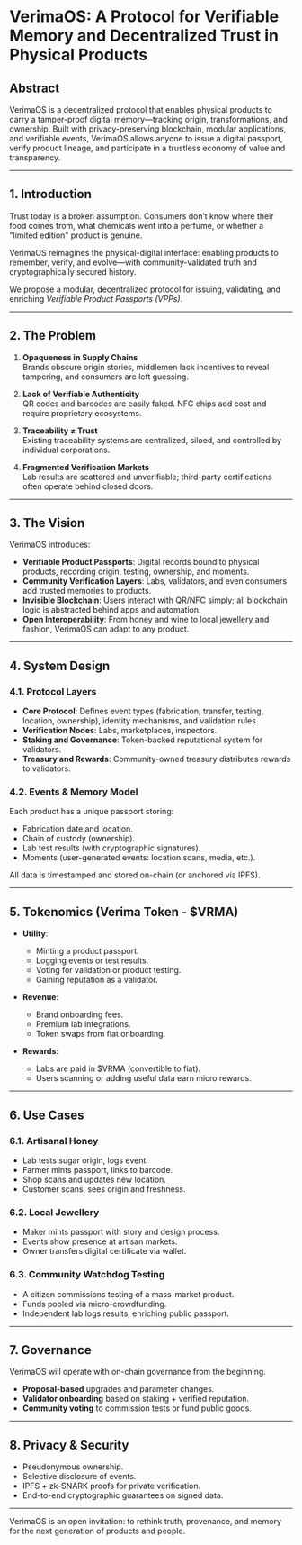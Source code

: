 
# VerimaOS: A Protocol for Verifiable Memory and Decentralized Trust in Physical Products

## Abstract

VerimaOS is a decentralized protocol that enables physical products to carry a tamper-proof digital memory—tracking origin, transformations, and ownership. Built with privacy-preserving blockchain, modular applications, and verifiable events, VerimaOS allows anyone to issue a digital passport, verify product lineage, and participate in a trustless economy of value and transparency.

---

## 1. Introduction

Trust today is a broken assumption. Consumers don’t know where their food comes from, what chemicals went into a perfume, or whether a "limited edition" product is genuine.

VerimaOS reimagines the physical-digital interface: enabling products to remember, verify, and evolve—with community-validated truth and cryptographically secured history.

We propose a modular, decentralized protocol for issuing, validating, and enriching *Verifiable Product Passports (VPPs)*.

---

## 2. The Problem

1. **Opaqueness in Supply Chains**  
   Brands obscure origin stories, middlemen lack incentives to reveal tampering, and consumers are left guessing.

2. **Lack of Verifiable Authenticity**  
   QR codes and barcodes are easily faked. NFC chips add cost and require proprietary ecosystems.

3. **Traceability ≠ Trust**  
   Existing traceability systems are centralized, siloed, and controlled by individual corporations.

4. **Fragmented Verification Markets**  
   Lab results are scattered and unverifiable; third-party certifications often operate behind closed doors.

---

## 3. The Vision

VerimaOS introduces:

- **Verifiable Product Passports**: Digital records bound to physical products, recording origin, testing, ownership, and moments.
- **Community Verification Layers**: Labs, validators, and even consumers add trusted memories to products.
- **Invisible Blockchain**: Users interact with QR/NFC simply; all blockchain logic is abstracted behind apps and automation.
- **Open Interoperability**: From honey and wine to local jewellery and fashion, VerimaOS can adapt to any product.

---

## 4. System Design

### 4.1. Protocol Layers

- **Core Protocol**: Defines event types (fabrication, transfer, testing, location, ownership), identity mechanisms, and validation rules.
- **Verification Nodes**: Labs, marketplaces, inspectors.
- **Staking and Governance**: Token-backed reputational system for validators.
- **Treasury and Rewards**: Community-owned treasury distributes rewards to validators.

### 4.2. Events & Memory Model

Each product has a unique passport storing:

- Fabrication date and location.
- Chain of custody (ownership).
- Lab test results (with cryptographic signatures).
- Moments (user-generated events: location scans, media, etc.).

All data is timestamped and stored on-chain (or anchored via IPFS).

---

## 5. Tokenomics (Verima Token - $VRMA)

- **Utility**:
  - Minting a product passport.
  - Logging events or test results.
  - Voting for validation or product testing.
  - Gaining reputation as a validator.

- **Revenue**:
  - Brand onboarding fees.
  - Premium lab integrations.
  - Token swaps from fiat onboarding.

- **Rewards**:
  - Labs are paid in $VRMA (convertible to fiat).
  - Users scanning or adding useful data earn micro rewards.

---

## 6. Use Cases

### 6.1. Artisanal Honey
- Lab tests sugar origin, logs event.
- Farmer mints passport, links to barcode.
- Shop scans and updates new location.
- Customer scans, sees origin and freshness.

### 6.2. Local Jewellery
- Maker mints passport with story and design process.
- Events show presence at artisan markets.
- Owner transfers digital certificate via wallet.

### 6.3. Community Watchdog Testing
- A citizen commissions testing of a mass-market product.
- Funds pooled via micro-crowdfunding.
- Independent lab logs results, enriching public passport.

---

## 7. Governance

VerimaOS will operate with on-chain governance from the beginning.

- **Proposal-based** upgrades and parameter changes.
- **Validator onboarding** based on staking + verified reputation.
- **Community voting** to commission tests or fund public goods.

---

## 8. Privacy & Security

- Pseudonymous ownership.
- Selective disclosure of events.
- IPFS + zk-SNARK proofs for private verification.
- End-to-end cryptographic guarantees on signed data.

---

VerimaOS is an open invitation: to rethink truth, provenance, and memory for the next generation of products and people.

